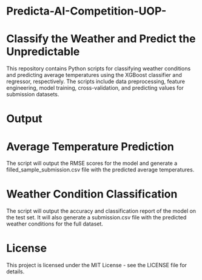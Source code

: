 # Predicta-AI-Competition-UOP-

# Classify the Weather and Predict the Unpredictable

This repository contains Python scripts for classifying weather conditions and predicting average temperatures using the XGBoost classifier and regressor, respectively. The scripts include data preprocessing, feature engineering, model training, cross-validation, and predicting values for submission datasets.

# Output

# Average Temperature Prediction
The script will output the RMSE scores for the model and generate a filled_sample_submission.csv file with the predicted average temperatures.

# Weather Condition Classification
The script will output the accuracy and classification report of the model on the test set. It will also generate a submission.csv file with the predicted weather conditions for the full dataset.

# License
This project is licensed under the MIT License - see the LICENSE file for details.


